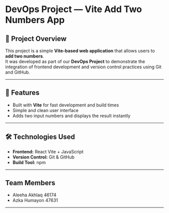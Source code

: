 # DevOps Project — Vite Add Two Numbers App

## 🧮 Project Overview
This project is a simple **Vite-based web application** that allows users to **add two numbers**.  
It was developed as part of our **DevOps Project** to demonstrate the integration of frontend development and version control practices using Git and GitHub.

---

## 🚀 Features
- Built with **Vite** for fast development and build times  
- Simple and clean user interface  
- Adds two input numbers and displays the result instantly  

---

## 🛠️ Technologies Used
- **Frontend:** React Vite + JavaScript  
- **Version Control:** Git & GitHub  
- **Build Tool:** npm  

---

## Team Members

- Aleeha Akhlaq 46174
- Azka Humayon 47631 

---

